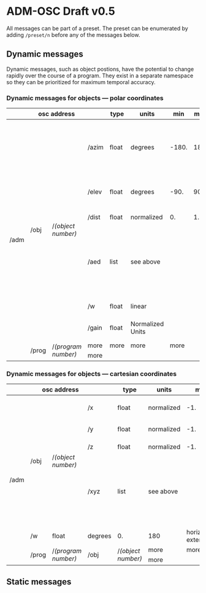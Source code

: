# ADM-OSC Draft v0.5
All messages can be part of a preset. The preset can be enumerated by adding `/preset/n` before any of the messages below.

## Dynamic messages
Dynamic messages, such as object postions, have the potential to change rapidly over the course of a program. They exist in a separate namespace so they can be prioritized for maximum temporal accuracy.

### Dynamic messages for objects &mdash; polar coordinates

<table>
    <thead>
        <tr>
            <th colspan=4>osc address</th>
            <th>type</th>
            <th>units</th>
            <th>min</th>
            <th>max</th>
            <th width="500px">description</th>
            <th width="300px">example</th>
            <th>status</th>
        </tr>
    </thead>
    <tbody>
        <tr>
            <td rowspan=8>/adm</td>
            <td rowspan=6>/obj</td>
            <td rowspan=6>/<i>(object number)</i></td>
            <td>/azim</td>
            <td>float</td>
            <td>degrees</td>
            <td>-180.</td>
            <td>180.</td>
            <td><b>azimuth</b> “theta - &#952;” of sound location. -90 is on the Right, 0 is in front.</td>
            <td>/adm/obj/4/azim -22.5</td>
            <td bgcolor="LightGreen">stable v0.4</td>
        </tr>
        <tr>
            <td>/elev</td>
            <td>float</td>
            <td>degrees</td>
            <td>-90.</td>
            <td>90.</td>
            <td><b>elevation</b> “phi - &#632;” of sound location</td>
            <td>/adm/obj/4/elev 12.7</td>
            <td bgcolor="LightGreen">stable v0.4</td>
        </tr>
        <tr>
            <td>/dist</td>
            <td>float</td>
            <td>normalized</td>
            <td>0.</td>
            <td>1.</td>
            <td><b>distance</b> “r” from origin</td>
            <td>/adm/obj/4/dist 0.9</td>
            <td bgcolor="LightGreen">stable v0.4</td>
        </tr>
        <tr>
            <td>/aed</td>
            <td>list</td>
            <td colspan=3>see above</td>
            <td>compact format enables synchronicity of position changes and also less network traffic</td>
            <td>/adm/obj/4/aed -22.5 12.7 0.9</td>
            <td bgcolor="LightGreen">stable v0.4</td>
        </tr>
        <tr>
            <td>/w</td>
            <td>float</td>
            <td>linear</td>
            <td></td>
            <td></td>
            <td>X-width</td>
            <td>/adm/obj/3/w 45.2</td>
            <td bgcolor="LightYellow">in progress</td>
        </tr>
        <tr>
            <td>/gain</td>
            <td>float</td>
            <td>Normalized Units</td>
            <td></td>
            <td></td>
            <td>Apply a gain to the audio in the object.</td>
            <td>/adm/obj/3/gain 0.707</td>
            <td bgcolor="LightGreen">stable v0.4</td>
        </tr>
        <tr>
            <td rowspan=2>/prog</td>
            <td rowspan=2>/<i>(program number)</i></td>
            <td>more</td>
            <td>more</td>
            <td>more</td>
            <td>more</td>
        </tr>
        <tr>
            <td>more</td>
        </tr>
    </tbody>
</table>

### Dynamic messages for objects &mdash; cartesian coordinates

<table>
    <thead>
        <tr>
            <th colspan=4>osc address</th>
            <th>type</th>
            <th>units</th>
            <th>min</th>
            <th>max</th>
            <th width="500px">description</th>
            <th width="300px">example</th>
            <th>status</th>
        </tr>
    </thead>
    <tbody>
        <tr>
            <td rowspan=8>/adm</td>
            <td rowspan=4>/obj</td>
            <td rowspan=4>/<i>(object number)</i></td>
            <td>/x</td>
            <td>float</td>
            <td>normalized</td>
            <td>-1.</td>
            <td>1.</td>
            <td>left/right dimension. -1 is left</td>
            <td>/adm/obj/4/x -0.9</td>
            <td bgcolor="LightGreen">stable v0.4</td>
        </tr>
        <tr>
            <td>/y</td>
            <td>float</td>
            <td>normalized</td>
            <td>-1.</td>
            <td>1.</td>
            <td>front/back dimension</td>
            <td>/adm/obj/4/y 0.15</td>
            <td bgcolor="LightGreen">stable v0.4</td>
        </tr>
        <tr>
            <td>/z</td>
            <td>float</td>
            <td>normalized</td>
            <td>-1.</td>
            <td>1.</td>
            <td>top/bottom dimension</td>
            <td>/adm/obj/4/z 0.7</td>
            <td bgcolor="LightGreen">stable v0.4</td>
        </tr>
         <tr>
            <td>/xyz</td>
            <td>list</td>
            <td>see above</td>
            <td></td>
            <td></td>
            <td>compact format enables synchronicity of position changes and also less network traffic</td>
            <td>/adm/obj/4/xyz -0.9 0.15 0.7</td>
            <td bgcolor="LightGreen">stable v0.4</td>
        </tr>
        <td>/w</td>
            <td>float</td>
            <td>degrees</td>
            <td>0.</td>
            <td>180</td>
            <td>horizontal extent</td>
            <td>/adm/obj/3/w 45.2</td>
            <td bgcolor="LightYellow">in progress</td>
        <tr>
            <td rowspan=2>/prog</td>
            <td rowspan=2>/<i>(program number)</i></td>
            <td rowspan=2>/obj</td>
            <td rowspan=2>/<i>(object number)</i></td>
            <td>more</td>
            <td>more</td>
        </tr>
        <tr>
            <td>more</td>
        </tr>
    </tbody>
</table>

## Static messages